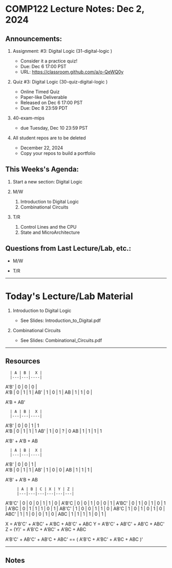 # COMP122 Lecture Notes: Dec 2, 2024

## Announcements:
  1. Assignment: #3: Digital Logic (31-digital-logic  )
     - Consider it a practice quiz!
     - Due: Dec 6 17:00 PST
     - URL: https://classroom.github.com/a/o-QeWQ0y

  1. Quiz #3: Digital Logic (30-quiz-digital-logic  )
     - Online Timed Quiz
     - Paper-like Deliverable
     - Released on Dec 6 17:00 PST
     - Due: Dec 8 23:59 PDT

   1. 40-exam-mips
      - due Tuesday, Dec 10 23:59 PST

   1. All student repos are to be deleted
      - December 22, 2024
      - Copy your repos to build a portfolio 


## This Weeks's Agenda:
   1. Start a new section: Digital Logic

   1. M/W 
      1. Introduction to Digital Logic
      1. Combinational Circuits

   1. T/R
      1. Control Lines and the CPU
      1. State and MicroArchitecture



## Questions from Last Lecture/Lab, etc.:
   * M/W 

   * T/R

---
# Today's Lecture/Lab Material

  1. Introduction to Digital Logic
     - See Slides: Introduction_to_Digital.pdf
 
  1. Combinational Circuits
     - See Slides: Combinational_Circuits.pdf

---
## Resources

      | A | B |  X |
      |---|---|----| 
 A'B' | 0 | 0 |  0 |  
 A'B  | 0 | 1 |  1 |
 AB'  | 1 | 0 |  1 |
 AB   | 1 | 1 |  0 |

A'B + AB'

      | A | B |  X |
      |---|---|----| 
 A'B' | 0 | 0 |  1 |   1   
 A'B  | 0 | 1 |  1 |   1 
 AB'  | 1 | 0 |  ? |   0 
 AB   | 1 | 1 |  1 |   1 


A'B' + A'B  + AB


      | A | B |  X |
      |---|---|----| 
 A'B' | 0 | 0 |  1 |  
 A'B  | 0 | 1 |  1 |
 AB'  | 1 | 0 |  0 |
 AB   | 1 | 1 |  1 |

A'B' + A'B + AB



         | A | B | C | X | Y | Z |
         |---|---|---|---|---|---|
 A'B'C'  | 0 | 0 | 0 | 1 | 1 | 0 |
 A'B'C   | 0 | 0 | 1 | 0 | 0 | 1 |
 A'BC'   | 0 | 1 | 0 | 1 | 0 | 1 |
 A'BC    | 0 | 1 | 1 | 1 | 0 | 1 |
 AB'C'   | 1 | 0 | 0 | 1 | 1 | 0 |
 AB'C    | 1 | 0 | 1 | 0 | 1 | 0 |
 ABC'    | 1 | 1 | 0 | 0 | 1 | 0 |
 ABC     | 1 | 1 | 1 | 1 | 0 | 1 |

X = A'B'C' + A'BC' + A'BC + AB'C' + ABC
Y = A'B'C' + AB'C' + AB'C + ABC'
Z = (Y)' = A'B'C + A'BC' + A'BC + ABC

 A'B'C' + AB'C' + AB'C + ABC' == ( A'B'C + A'BC' + A'BC + ABC )'

---
<!-- This section for student's to place their own notes. -->
<!-- This section will not be updated by the Professor.   -->

## Notes  


